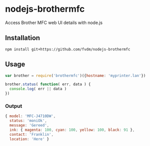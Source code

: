 nodejs-brothermfc
=================

Access Brother MFC web UI details with node.js


Installation
------------

`npm install git+https://github.com/fvdm/nodejs-brothermfc`


Usage
-----

```js
var brother = require('brothermfc')({hostname: 'myprinter.lan'})

brother.status( function( err, data ) {
  console.log( err || data )
})
```

### Output

```js
{ model: 'MFC-J4710DW',
  status: 'moniOk',
  message: 'Gereed',
  ink: { magenta: 100, cyan: 100, yellow: 100, black: 91 },
  contact: 'Franklin',
  location: 'Here' }
```
